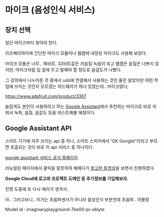 # 마이크 (음성인식 서비스)

## 장치 선택

일단 마이크부터 찾아야 한다.

라즈베리파이에 간단한 마이크 모듈이나 웹캠에 내장된 마이크도 사용해 보았다.

 마이크 모듈은 너무.. 16비트, 32비트같은 저음질 녹음이 되고 웹캠은 음질은 나쁘지 않지만, 마이크처럼 입 앞에 두고 말해야 할 정도로 음감도가 나빴다.

그 강의에서 나누어준 것 중에서 usb에 연결해서 사용하는 것인 줄은 알았지만 어떤 작업에 쓰이는 것인지 모르겠는 하드웨어가 하나 있었는데.. 마이크였다;

https://www.adafruit.com/product/3367

놀랍게도 본인이 사용하려고 하는 [Google Assistant](https://developers.google.com/assistant/sdk/guides/service/python)에서 추천하는 마이크로 바로 끼워서 녹화, 음질, 음감도 등을 테스트해볼 예정이다.

## Google Assistant API

스마트 기기에 자주 쓰이는 api 중 하나, 스마트 스피커에서 'OK Google!'이라고 부르면 호출되는 것이 바로 이 api 서비스 중 하나이다.

[google assistant 서비스 공식 홈페이지](https://developers.google.com/assistant/sdk/guides/service/python/embed/setup?hardware=rpi)

리뉴얼된 페이지에서 클릭을 잘못하여 해매다가 [참고한 동영상](https://www.youtube.com/watch?v=wavlbH0M1Zg)을 보면서 진행하였다.

**Google Cloud에 로고와 프로젝트 도메인 등 추가정보를 기입해보자.**

진행 도중에 또 다시 에러가 생겨서..

아.. 그러고보니.. 이거는 초음파센서가 아니라 음성인식 부분인데 초음파.. 아몰랑

Model id : imaginaryplayground-7be00-pi-oblyte
